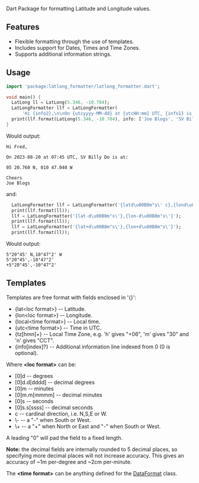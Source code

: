 Dart Package for formatting Latitude and Longitude values.

## Features

- Flexible formatting through the use of templates.
- Includes support for Dates, Times and Time Zones.
- Supports additional information strings.

## Usage

```dart
import 'package:latlong_formatter/latlong_formatter.dart';

void main() {
  LatLong ll = LatLong(5.346, -10.784);
  LatLongFormatter llf = LatLongFormatter(
      'Hi {info2},\n\nOn {utcyyyy-MM-dd} at {utcHH:mm} UTC, {info1} is at:\n\n{lat0d 0m.mmm c}, {lon0d 0m.mmm c}\n\nCheers\n{info}');
  print(llf.format(LatLong(5.346, -10.784), info: ['Joe Blogs', 'SV Billy Do', 'Fred']));
}
```
Would output:
```plaintext
Hi Fred,

On 2023-08-20 at 07:45 UTC, SV Billy Do is at:

05 20.760 N, 010 47.040 W

Cheers
Joe Blogs
```
and:
```dart
  LatLongFormatter llf = LatLongFormatter('{latd\u00B0m"s\' c},{lond\u00B0m"s\' c}');
  print(llf.format(ll));
  llf = LatLongFormatter('{lat-d\u00B0m"s\'},{lon-d\u00B0m"s\'}');
  print(llf.format(ll));
  llf = LatLongFormatter('{lat+d\u00B0m"s\'},{lon+d\u00B0m"s\'}');
  print(llf.format(ll));
```
Would output:
```plaintext
5°20"45' N,10°47"2' W
5°20"45',-10°47"2'
+5°20"45',-10°47"2'
```
## Templates
Templates are free format with fields enclosed in '{}':
- {lat\<loc format\>} -- Latitude.
- {lon\<loc format\>} -- Longitude.
- {local\<time format\>} -- Local time.
- {utc\<time format\>} -- Time in UTC.
- {tz\[hmn\]+} -- Local Time Zone, e.g. 'h' gives "+06", 'm' gives "30" and 'n' gives "CCT".
- {info\[index\]?} -- Additional information line indexed from 0 (0 is optional).

Where **\<loc format\>** can be:
- \[0\]d -- degrees
- \[0\]d.d\[dddd\] -- decimal degrees
- \[0\]m -- minutes
- \[0\]m.m\[mmmm\] -- decimal minutes
- \[0\]s -- seconds
- \[0\]s.s\[ssss\] -- decimal seconds
- c -- cardinal direction, i.e. N,S,E or W.
- \\- -- a "-" when South or West.
- \\+ -- a "+" when North or East and "-" when South or West.

A leading "0" will pad the field to a fixed length.

**Note:** the decimal fields are internally rounded to 5 decimal places, so specifying more decimal places will not increase accuracy. This gives an accuracy of ~1m per-degree and ~2cm per-minute.

The **\<time format\>** can be anything defined for the [DataFormat](https://api.flutter.dev/flutter/intl/DateFormat-class.html) class.
